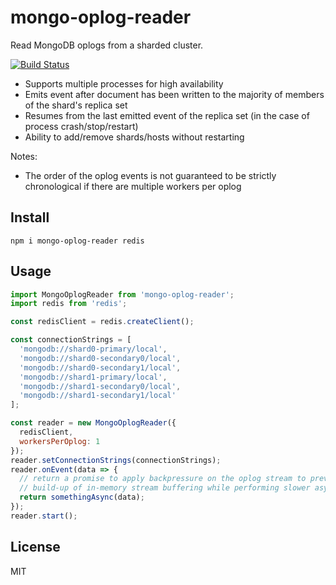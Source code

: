# mongo-oplog-reader

Read MongoDB oplogs from a sharded cluster.

[![Build Status](https://travis-ci.org/WW-Digital/mongo-oplog-reader.svg?branch=master)](https://travis-ci.org/WW-Digital/mongo-oplog-reader)

- Supports multiple processes for high availability
- Emits event after document has been written to the majority of members of the shard's replica set
- Resumes from the last emitted event of the replica set (in the case of process crash/stop/restart)
- Ability to add/remove shards/hosts without restarting

Notes:

- The order of the oplog events is not guaranteed to be strictly chronological if there are multiple 
  workers per oplog

## Install

```
npm i mongo-oplog-reader redis
```

## Usage

```js
import MongoOplogReader from 'mongo-oplog-reader';
import redis from 'redis';

const redisClient = redis.createClient();

const connectionStrings = [
  'mongodb://shard0-primary/local',
  'mongodb://shard0-secondary0/local',
  'mongodb://shard0-secondary1/local',
  'mongodb://shard1-primary/local',
  'mongodb://shard1-secondary0/local',
  'mongodb://shard1-secondary1/local'
];

const reader = new MongoOplogReader({ 
  redisClient,
  workersPerOplog: 1
});
reader.setConnectionStrings(connectionStrings);
reader.onEvent(data => {
  // return a promise to apply backpressure on the oplog stream to prevent a 
  // build-up of in-memory stream buffering while performing slower async operations
  return somethingAsync(data);
});
reader.start();
```

## License

MIT
